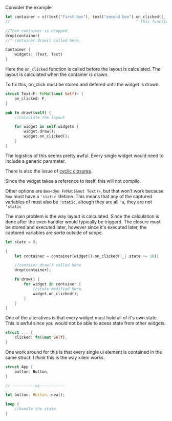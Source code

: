 Consider the example:

```rs
let container = v((text("first box"), text("second box").on_clicked(|_| println!("Second box clicked"))))
//                                                       ^ this function is called first

//Then container is dropped
drop(container)
//^ container.draw() called here.

Container {
    widgets: (Text, Text)
}
```

Here the `on_clicked` function is called before the layout is calculated.
The layout is calculated when the container is drawn.


To fix this, on_click must be stored and defered until the widget is drawn.

```rs
struct Text<F: FnMut(&mut Self)> {
    on_clicked: F,
}

pub fn draw(&self) {
    //Calculate the layout

    for widget in self.widgets {
        widget.draw();
        widget.on_clicked();
    }
}
```

The logistics of this seems pretty awful. Every single widget would need to include a generic parameter.

There is also the issue of [cyclic closures](https://github.com/rust-lang/rust/issues/46062). 

Since the widget takes a reference to itself, this will not compile. 

Other options are `Box<dyn FnMut(&mut Text)>`, but that won't work because `Box` must have a `'static` lifetime.
This means that any of the captured variables of must also be `'static`, altough they are all `'a`, they are not `'static`

The main problem is the way layout is calculated. Since the calculation is done after the even handler would typically be triggerd.
The closure must be stored and executed later, however since it's executed later, the captured variables are _sorta_ outside of scope.

```rs
let state = 0;

{
    let container = container(widget().on_clicked(|_| state += 10))

    //contaier.draw() called here
    drop(container);

    fn draw() {
        for widget in container {
            //state modified here.
            widget.on_clicked();
        }
    }
}
```


One of the alteratives is that every widget must hold all of it's own state. This is awful since you would not be able to acess state from other widgets.

```rs
struct ... {
    clicked: fn(&mut Self),
}
```

One work around for this is that every single ui element is contained in the same struct. I _think_ this is the way xilem works. 

```rs
struct App {
    button: Button,
}

// ----------vs-----------

let button: Button::new();

loop {
    //handle the state
}

```